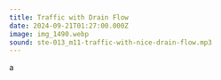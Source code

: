 ```yaml
---
title: Traffic with Drain Flow
date: 2024-09-21T01:27:00.000Z
image: img_1490.webp
sound: ste-013_m11-traffic-with-nice-drain-flow.mp3
---
```

a
